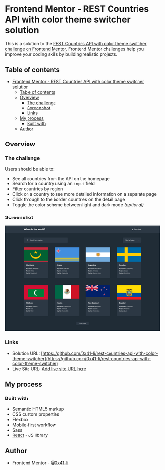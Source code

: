 # Frontend Mentor - REST Countries API with color theme switcher solution

This is a solution to the [REST Countries API with color theme switcher challenge on Frontend Mentor](https://www.frontendmentor.io/challenges/rest-countries-api-with-color-theme-switcher-5cacc469fec04111f7b848ca). Frontend Mentor challenges help you improve your coding skills by building realistic projects. 

## Table of contents

- [Frontend Mentor - REST Countries API with color theme switcher solution](#frontend-mentor---rest-countries-api-with-color-theme-switcher-solution)
  - [Table of contents](#table-of-contents)
  - [Overview](#overview)
    - [The challenge](#the-challenge)
    - [Screenshot](#screenshot)
    - [Links](#links)
  - [My process](#my-process)
    - [Built with](#built-with)
  - [Author](#author)

## Overview

### The challenge

Users should be able to:

- See all countries from the API on the homepage
- Search for a country using an `input` field
- Filter countries by region
- Click on a country to see more detailed information on a separate page
- Click through to the border countries on the detail page
- Toggle the color scheme between light and dark mode *(optional)*

### Screenshot

![](./screenshot.png)

### Links

- Solution URL: [https://github.com/0x41-li/rest-countries-api-with-color-theme-switcher](https://github.com/0x41-li/rest-countries-api-with-color-theme-switcher)
- Live Site URL: [Add live site URL here](https://github.com/0x41-li/rest-countries-api-with-color-theme-switcher)

## My process

### Built with

- Semantic HTML5 markup
- CSS custom properties
- Flexbox
- Mobile-first workflow
- Sass
- [React](https://reactjs.org/) - JS library

## Author

- Frontend Mentor - [@0x41-li](https://www.frontendmentor.io/profile/0x41-li)
